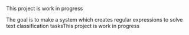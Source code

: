 This project is work in progress

The goal is to make a system which creates regular expressions to solve text classification tasksThis project is work in progress